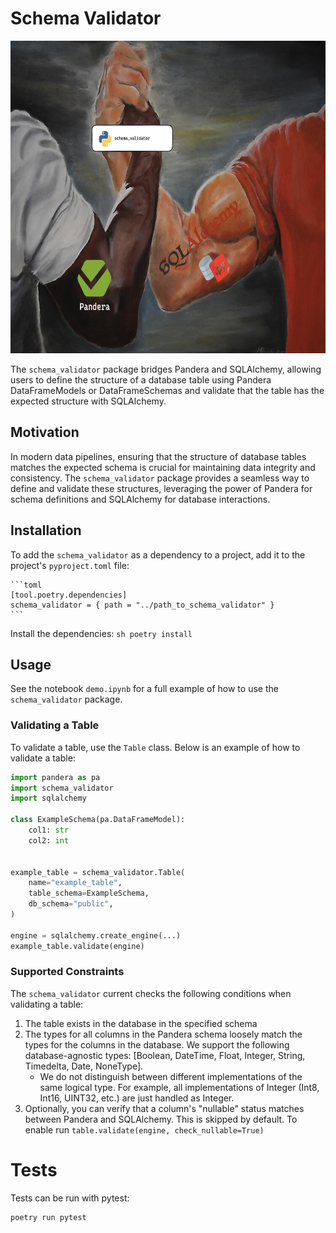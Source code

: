 # Schema Validator

<img src="./images/schema_validator.png" alt="schema_validator logo" width="700" height="500">

The `schema_validator` package bridges Pandera and SQLAlchemy, allowing users to define the structure of a database table using Pandera DataFrameModels or DataFrameSchemas and validate that the table has the expected structure with SQLAlchemy.

## Motivation

In modern data pipelines, ensuring that the structure of database tables matches the expected schema is crucial for maintaining data integrity and consistency. The `schema_validator` package provides a seamless way to define and validate these structures, leveraging the power of Pandera for schema definitions and SQLAlchemy for database interactions.

## Installation

To add the `schema_validator` as a dependency to a project, add it to the project's `pyproject.toml` file:

    ```toml
    [tool.poetry.dependencies]
    schema_validator = { path = "../path_to_schema_validator" }
    ```

Install the dependencies:
    ```sh
    poetry install
    ```

## Usage

See the notebook `demo.ipynb` for a full example of how to use the `schema_validator` package.

### Validating a Table

To validate a table, use the `Table` class. Below is an example of how to validate a table:


```python
import pandera as pa
import schema_validator
import sqlalchemy

class ExampleSchema(pa.DataFrameModel):
    col1: str
    col2: int


example_table = schema_validator.Table(
    name="example_table",
    table_schema=ExampleSchema,
    db_schema="public",
)

engine = sqlalchemy.create_engine(...)
example_table.validate(engine)
```


### Supported Constraints
The `schema_validator` current checks the following conditions when validating a table:

1. The table exists in the database in the specified schema
2. The types for all columns in the Pandera schema loosely match the types for the columns in the database.  We support the following database-agnostic types: [Boolean, DateTime, Float, Integer, String, Timedelta, Date, NoneType].
   - We do not distinguish between different implementations of the same logical type.  For example, all implementations of Integer (Int8, Int16, UINT32, etc.) are just handled as Integer.
3. Optionally, you can verify that a column's "nullable" status matches between Pandera and SQLAlchemy.  This is skipped by default.  To enable run `table.validate(engine, check_nullable=True)`

# Tests

Tests can be run with pytest:

```sh
poetry run pytest
```